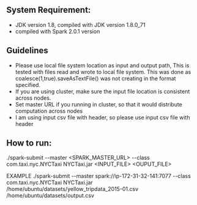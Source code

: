 ## System Requirement:
* JDK version 1.8, compiled with JDK version 1.8.0_71
* compiled with Spark 2.0.1 version

## Guidelines
* Please use local file system location as input and output path, This is tested with files read and wrote to local file system. This was done as coalesce(1,true).saveAsTextFile() was not creating in the format specified.
* If you are using cluster, make sure the input file location is consistent across nodes.
* Set master URL if you running in cluster, so that it would distribute computation across nodes
* I am using input csv file with header, so please use input csv file with header

## How to run:
./spark-submit --master \<SPARK_MASTER_URL> --class com.taxi.nyc.NYCTaxi NYCTaxi.jar \<INPUT_FILE> \<OUPUT_FILE> 

EXAMPLE
./spark-submit --master spark://ip-172-31-32-141:7077 --class com.taxi.nyc.NYCTaxi NYCTaxi.jar /home/ubuntu/datasets/yellow_tripdata_2015-01.csv 	 	/home/ubuntu/datasets/output.csv
